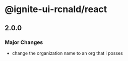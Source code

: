 # @ignite-ui-rcnald/react

## 2.0.0

### Major Changes

- change the organization name to an org that i posses
